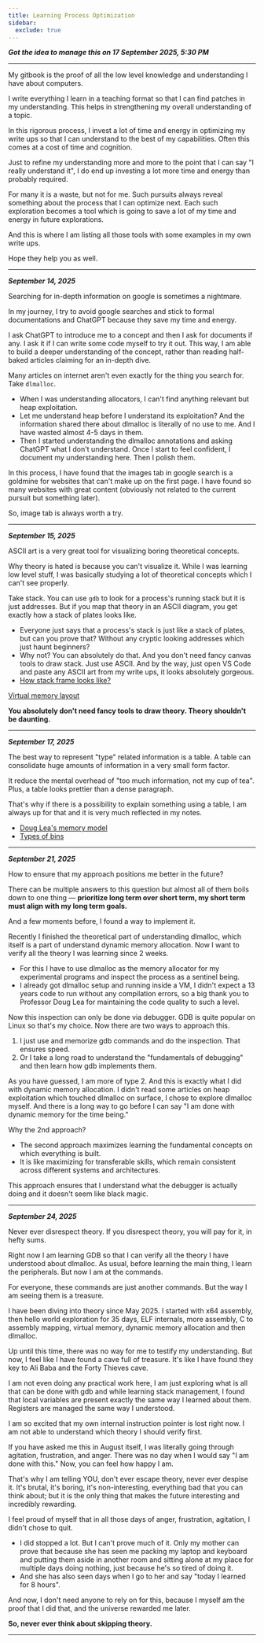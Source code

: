 ```yaml
---
title: Learning Process Optimization
sidebar:
  exclude: true
---
```


_**Got the idea to manage this on 17 September 2025, 5:30 PM**_

***

My gitbook is the proof of all the low level knowledge and understanding I have about computers.

I write everything I learn in a teaching format so that I can find patches in my understanding. This helps in strengthening my overall understanding of a topic.

In this rigorous process, I invest a lot of time and energy in optimizing my write ups so that I can understand to the best of my capabilities. Often this comes at a cost of time and cognition.

Just to refine my understanding more and more to the point that I can say "I really understand it", I do end up investing a lot more time and energy than probably required.

For many it is a waste, but not for me. Such pursuits always reveal something about the process that I can optimize next. Each such exploration becomes a tool which is going to save a lot of my time and energy in future explorations.

And this is where I am listing all those tools with some examples in my own write ups.

Hope they help you as well.

***

_**September 14, 2025**_

Searching for in-depth information on google is sometimes a nightmare.

In my journey, I try to avoid google searches and stick to formal documentations and ChatGPT because they save my time and energy.

I ask ChatGPT to introduce me to a concept and then I ask for documents if any. I ask it if I can write some code myself to try it out. This way, I am able to build a deeper understanding of the concept, rather than reading half-baked articles claiming for an in-depth dive.

Many articles on internet aren't even exactly for the thing you search for. Take `dlmalloc`.

* When I was understanding allocators, I can't find anything relevant but heap exploitation.
* Let me understand heap before I understand its exploitation? And the information shared there about dlmalloc is literally of no use to me. And I have wasted almost 4-5 days in them.
* Then I started understanding the dlmalloc annotations and asking ChatGPT what I don't understand. Once I start to feel confident, I document my understanding here. Then I polish them.

In this process, I have found that the images tab in google search is a goldmine for websites that can't make up on the first page. I have found so many websites with great content (obviously not related to the current pursuit but something later).

So, image tab is always worth a try.

***

_**September 15, 2025**_

ASCII art is a very great tool for visualizing boring theoretical concepts.

Why theory is hated is because you can't visualize it. While I was learning low level stuff, I was basically studying a lot of theoretical concepts which I can't see properly.

Take stack. You can use `gdb` to look for a process's running stack but it is just addresses. But if you map that theory in an ASCII diagram, you get exactly how a stack of plates looks like.

* Everyone just says that a process's stack is just like a stack of plates, but can you prove that? Without any cryptic looking addresses which just haunt beginners?
* Why not? You can absolutely do that. And you don't need fancy canvas tools to draw stack. Just use ASCII. And by the way, just open VS Code and paste any ASCII art from my write ups, it looks absolutely gorgeous.
* [How stack frame looks like?](https://ankuragrawal.gitbook.io/home/x64-assembly/functions/stack#how-is-a-stack-frame-structured)

[Virtual memory layout](https://ankuragrawal.gitbook.io/home/all-roads-to-memory/virtual-memory-layout)

**You absolutely don't need fancy tools to draw theory. Theory shouldn't be daunting.**

***

_**September 17, 2025**_

The best way to represent "type" related information is a table. A table can consolidate huge amounts of information in a very small form factor.

It reduce the mental overhead of "too much information, not my cup of tea". Plus, a table looks prettier than a dense paragraph.

That's why if there is a possibility to explain something using a table, I am always up for that and it is very much reflected in my notes.

* [Doug Lea's memory model](https://ankuragrawal.gitbook.io/home/all-roads-to-memory/dynamic-memory-allocation/doug-leas-memory-model)
* [Types of bins](https://ankuragrawal.gitbook.io/home/all-roads-to-memory/dynamic-memory-allocation/chunk-management#types-of-bins)

***

_**September 21, 2025**_

How to ensure that my approach positions me better in the future?

There can be multiple answers to this question but almost all of them boils down to one thing — **prioritize long term over short term, my short term must align with my long term goals.**

And a few moments before, I found a way to implement it.

Recently I finished the theoretical part of understanding dlmalloc, which itself is a part of understand dynamic memory allocation. Now I want to verify all the theory I was learning since 2 weeks.

* For this I have to use dlmalloc as the memory allocator for my experimental programs and inspect the process as a sentinel being.
* I already got dlmalloc setup and running inside a VM, I didn't expect a 13 years code to run without any compilation errors, so a big thank you to Professor Doug Lea for maintaining the code quality to such a level.

Now this inspection can only be done via debugger. GDB is quite popular on Linux so that's my choice. Now there are two ways to approach this.

1. I just use and memorize gdb commands and do the inspection. That ensures speed.
2. Or I take a long road to understand the "fundamentals of debugging" and then learn how gdb implements them.

As you have guessed, I am more of type 2. And this is exactly what I did with dynamic memory allocation. I didn't read some articles on heap exploitation which touched dlmalloc on surface, I chose to explore dlmalloc myself. And there is a long way to go before I can say "I am done with dynamic memory for the time being."

Why the 2nd approach?

* The second approach maximizes learning the fundamental concepts on which everything is built.
* It is like maximizing for transferable skills, which remain consistent across different systems and architectures.

This approach ensures that I understand what the debugger is actually doing and it doesn't seem like black magic.

***

_**September 24, 2025**_

Never ever disrespect theory. If you disrespect theory, you will pay for it, in hefty sums.

Right now I am learning GDB so that I can verify all the theory I have understood about dlmalloc. As usual, before learning the main thing, I learn the peripherals. But now I am at the commands.

For everyone, these commands are just another commands. But the way I am seeing them is a treasure.

I have been diving into theory since May 2025. I started with x64 assembly, then hello world exploration for 35 days, ELF internals, more assembly, C to assembly mapping, virtual memory, dynamic memory allocation and then dlmalloc.

Up until this time, there was no way for me to testify my understanding. But now, I feel like I have found a cave full of treasure. It's like I have found they key to Ali Baba and the Forty Thieves cave.

I am not even doing any practical work here, I am just exploring what is all that can be done with gdb and while learning stack management, I found that local variables are present exactly the same way I learned about them. Registers are managed the same way I understood.

I am so excited that my own internal instruction pointer is lost right now. I am not able to understand which theory I should verify first.

If you have asked me this in August itself, I was literally going through agitation, frustration, and anger. There was no day when I would say "I am done with this." Now, you can feel how happy I am.

That's why I am telling YOU, don't ever escape theory, never ever despise it. It's brutal, it's boring, it's non-interesting, everything bad that you can think about; but it is the only thing that makes the future interesting and incredibly rewarding.

I feel proud of myself that in all those days of anger, frustration, agitation, I didn't chose to quit.

* I did stopped a lot. But I can't prove much of it. Only my mother can prove that because she has seen me packing my laptop and keyboard and putting them aside in another room and sitting alone at my place for multiple days doing nothing, just because he's so tired of doing it.
* And she has also seen days when I go to her and say "today I learned for 8 hours".

And now, I don't need anyone to rely on for this, because I myself am the proof that I did that, and the universe rewarded me later.

**So, never ever think about skipping theory.**

***

